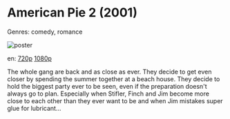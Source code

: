 # American Pie 2 (2001)

Genres: comedy, romance

![poster](http://image.tmdb.org/t/p/w500/q4LNgUnRfltxzp3gf1MAGiK5LhV.jpg)

en:
  [720p](magnet:?xt=urn:btih:2B8AEF82EF5C24F391E8BBC293614938A46E1146&tr=udp://glotorrents.pw:6969/announce&tr=udp://tracker.opentrackr.org:1337/announce&tr=udp://torrent.gresille.org:80/announce&tr=udp://tracker.openbittorrent.com:80&tr=udp://tracker.coppersurfer.tk:6969&tr=udp://tracker.leechers-paradise.org:6969&tr=udp://p4p.arenabg.ch:1337&tr=udp://tracker.internetwarriors.net:1337)
  [1080p](magnet:?xt=urn:btih:143F952739240372FA0A4D7951271D8FD71CFE1F&tr=udp://glotorrents.pw:6969/announce&tr=udp://tracker.opentrackr.org:1337/announce&tr=udp://torrent.gresille.org:80/announce&tr=udp://tracker.openbittorrent.com:80&tr=udp://tracker.coppersurfer.tk:6969&tr=udp://tracker.leechers-paradise.org:6969&tr=udp://p4p.arenabg.ch:1337&tr=udp://tracker.internetwarriors.net:1337)
  


The whole gang are back and as close as ever. They decide to get even closer by spending the summer together at a beach house. They decide to hold the biggest party ever to be seen, even if the preparation doesn't always go to plan. Especially when Stifler, Finch and Jim become more close to each other than they ever want to be and when Jim mistakes super glue for lubricant...